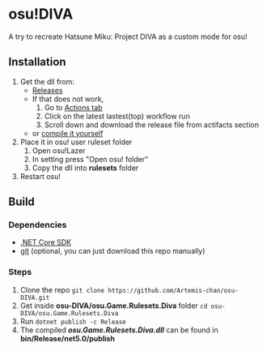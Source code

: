 # osu!DIVA
A try to recreate Hatsune Miku: Project DIVA as a custom mode for osu!

## Installation
1. Get the dll from:
    - [Releases](https://github.com/Artemis-chan/osu-DIVA/releases)
    - If that does not work,
        1. Go to [Actions tab](https://github.com/Artemis-chan/osu-DIVA/actions?query=workflow%3Adotnet-debug+is%3Asuccess)
        2. Click on the latest lastest(top) workflow run
        3. Scroll down and download the release file from actifacts section
    - or [compile it yourself](#build)
2. Place it in osu! user ruleset folder
    1. Open osu!Lazer
    2. In setting press "Open osu! folder"
    3. Copy the dll into **rulesets** folder
3. Restart osu!

## Build
### Dependencies
* [.NET Core SDK](https://dotnet.microsoft.com/download/dotnet-core)
* [git](https://git-scm.com/downloads) (optional, you can just download this repo manually)
### Steps
1. Clone the repo
`git clone https://github.com/Artemis-chan/osu-DIVA.git`
2. Get inside **osu-DIVA/osu.Game.Rulesets.Diva** folder
`cd osu-DIVA/osu.Game.Rulesets.Diva`
3. Run `dotnet publish -c Release`
4. The compiled ***osu.Game.Rulesets.Diva.dll*** can be found in **bin/Release/net5.0/publish**
